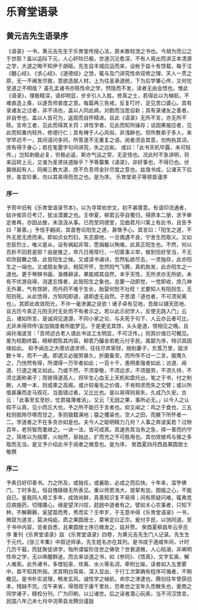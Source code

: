 # 乐育堂语录

## 黄元吉先生语录序
《语录》一书，黄元吉先生于乐育堂传授心法，原未敢轻泄之书也。今胡为而公之于世耶？盖以运际下元，人心奸险已极，世道沉沦愈深，不有人焉出而讲正本清源之学，大道之晦不知伊于胡砥。先生自丰城应运而来，设帐于兹十有馀载，每于注《醒心经》、《求心经》、《道德经》之馀，辄与及门讲究性命双修之理、天人一贯之原，无一不阐发尽致，意欲造就人材，上为往圣承道统，下为后学肇心传，又何忧至道之不明哉？
虽孔孟诸书亦赅性命之学，然隐而不发，读者无由会悟也。惟此《语录》，理极精深，语却明显，步步引人入胜。修真之士，若得此以为梯航，不难直造上乘，以遂吾师普度之意。每篇再三告戒，反复叮咛，足见苦口婆心。其有录诸友之过者，非不讳也，盖以人同此病，对勘而当思自新；其有录诸友之善者，非自夸也，盖以人皆可为，返观而自怀精进。且此《语录》无所不言，亦无所不赅。言命工者，见此而得其关窍；讲性学者，见此而知所操存；谈因果报应者，见此而知重内轻外，修德行仁；其有裨于人心风俗，非浅鲜也。但所教弟子多人，来学早迟不一，其间请问多同，所答遂不无重复之语。阅者须会其意，勿拘执其词，庶有得于身心；若在笔墨字句间讲究，失之远矣。
或曰：「此书天机毕露，未可轻传。」岂知剥极必复，穷极必返，斯亦气运之常，无足怪也。况此时不急讲明，将来运转上元，又谁为圣贤扶道脉乎？予等纂集《语录》，非好事也，不得已也。伏冀继起有人，同阐三教大道，庶不负吾师金针尽度之意也。兹值书成，公诸天下后世，各宜珍重，勿以其易得而忽之也。是为序。
乐育堂弟子等顿首谨序
### 序一
予笥中旧有《乐育堂语录节本》，以为寻常劝世文，初不甚厝意。有请印流通者，姑许俟异日考订，犹淡漠置之也。壬申夏，柳君云亭自蜀归，得原本二册，求予审定者再，亦因丛脞，未汲汲从事。已而至同德堂，见曲君月川案上有此书，且告予曰「甚善。」予信手翻阅，其首卷论阳生之道，甚惬予心。其言曰：「阳生之道，不外无思无虑而来。即如贞女烈妇，矢志靡他，一旦偶遇不良，宁舍生而取义。又如忠臣烈士，唯义是从，设有祸起非常，愿捐躯以殉难。此真正阳生也。不然，何以百折不回若是耶？由是推之，举凡日用常行，一切善事义举，做到恰好至当，不无欢欣鼓舞之情，此皆阳生之候。又或读书诵诗，忽然私欲尽去，一灵独存，此亦阳生之一端也。又或朋友聚谈，相契开怀，忽然阳气飞腾，真机勃发，此亦阳生之一道也。更于琴棋书画，渔樵耕读，果能顺其自然，本乎天性，无所求亦无所欲，未有不优游自得，消遣忘情者，此皆阳生之象也。总要一动即觉，一觉即收，庶几神无外慕，气有馀妍，而丹药不难于生长，胎婴何愁不壮旺！尤要知人有阳则生，无阳则死。从此悟得，方知阳即道，道即虚无自然。子思谓『道也者，不可须臾离也』。其即此收敛阳光，不许一毫渗漏之说欤！诸子卓有见地，吾故以铺天匝地、亘古历今真正元阳无时无处而不有者示之。若以此示初学人，反使无路入门」云云，诸如所言，是诚洞见道源，不同小家之论、与夫死于句下、人云亦云者可比，尤非未得师传\妄加揣度者所能梦见。于是更览其馀，头头是道，恨相见之晚。且闻孙海波言：「吾师述古老人谓此书谈工太明显，不可泛传。」则其价值已可概见。爰为校勘终篇，晤柳君陈其内容。柳君乃醵金若乾元付手民，属鄙为序，特识其因缘如此。
抑予闻古之大德访道求师，往往尽弃家财，抛别妻子，负笈万里，跋涉数十年，而不一遇。即遇又必服劳甚久，折磨备至。而所传不过一二言，服膺久之，乃恍然有得，所谓得一万毕者如此；一百十千，愚明柔强者如此；访道、闻道、行道之难又如此。乃或不然，不须挚敬，不须远求，不须服劳，不须久待，不须北面称弟子；而彼得道高人，将毕生心血无上天机和盘托出，笔之于书，付之剞劂，人赠一本，则或束之高阁，或计较毫毛之价值，不肯购求而失之交臂；或以所值甚廉而走马观花、当面错过者，又比比也。是以易得则易失，久成乃久安。古云：「此事至玄至妙，忧君福薄难消」，又云「无因之果，事所必无。」以今人之认假不认真，见小而忘大也，予之所不能已于言者也。抑又闻之：鸡之于食也，三五粒则抵隙尽啄而甘之，多则狼籍满地；猿之攫粱也，空人之田，而腋下所怀者一二。学道者之不在多贪亦如是也。夫今人之聪明精力几何？人事之奔波奚若？过隙百年，老将智而耄继之。一诀一法，皆可成真。其速务其当务之急，择一善而约守之，简练以为揣摩，火始然，泉始达，扩而充之不可胜用也。其勿效彼鸡与猴之多取而无当，是又予介绍此书于阅者之微意也。是为序。
癸酉夏四月西昌果圆居士敬撰
### 序二
予素日好印善书。力之所及，或独任，或襄助，必成之而后快。十年来，滥竽佛门，丁时多乱，恒自愧碌碌无所表见。重以师恩浩大，提挈有加，图报之心，不能自已。鉴我同人用工多年，成效尚鲜，真善知识复不易得；间有质疑问难，辄弗克应病施药，切理餍心。缘是望洋兴叹，趑趄中道者有之。譬如关心农事者，只知下种，不解耨耨，奚望苗而秀，秀而实？壬申岁，于无意中得《乐育堂语录》一书，微窥为道言，莫决纯疵。质之果圆居士，蒙审定曰正宗。爰付手民，以饷同道。至于书中内容，览者自悉，且果圆居士序已微发之，兹并赘。
癸酉夏柳昌年云亭氏序
重刊《乐育堂语录》跋
《乐育堂语录》四卷，为黄元吉先生门人记录。先生生于元代，《张三丰集》中叙述师承，先生姓名亦在其列。是书成于道咸年间，计时几历千载，而犹聚徒讲学，殆所谓留形住世之俦欤？世衰道微，人心陷溺，非阐明性命之学，无以唤醒群迷。而古来谈道之书，如《参同》、《悟真》，文字玄奥，解人难索。此外诸书，多借铅汞、坎离、水火等名词，牵附比喻，读者如入五里雾中，杳不知其所指。求其明白简易、深入显出、于行工次第确有程序可循者，不稍概见。是书朴实说理，畅发玄风，诚性学之梯航，命宗之津逮也。腾剑往年曾获旧本，残缺不完。戊午来省，得借观于康千里处，恐希世之宝年久而散失也，爰商之同学诸子，精校分刊，广为印刷，以公诸世。后之读者潜心玩索，当不河汉馀言。
民国八年己未七月中浣荣县龙腾剑谨跋
